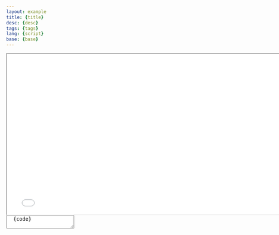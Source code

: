 ```yaml
---
layout: example
title: {title}
desc: {desc}
tags: {tags}
lang: {script}
base: {base}
---
```


<iframe id="cart" src="{{{{ site.baseurl }}}}/examples/{base}/{script}/index.html" title="Example cart"
width="768" height="432"></iframe>

<div class="input-group">
  <textarea class="code form-control" aria-label="With textarea" readonly>
  {code}
  </textarea>
</div>
